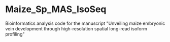 # Maize_Sp_MAS_IsoSeq
Bioinformatics analysis code for the manuscript "Unveiling maize embryonic vein development through high-resolution spatial long-read isoform profiling"
